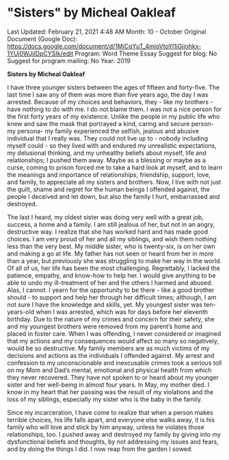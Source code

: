 # "Sisters" by Micheal Oakleaf

Last Updated: February 21, 2021 4:48 AM
Month: 10 - October
Original Document (Google Doc): https://docs.google.com/document/d/1MiCqYuT_4mjoVtoYl1iGjiohkx-1YUj0WJjIDpCYSIk/edit
Program: Word Theme Essay
Suggest for blog: No
Suggest for program mailing: No
Year: 2019

**Sisters by Micheal Oakleaf**

I have three younger sisters between the ages of fifteen and forty-five. The last time I saw any of them was more than five years ago, the day I was arrested. Because of my choices and behaviors, they - like my brothers - have nothing to do with me. I do not blame them. I was not a nice person for the first forty years of my existence. Unlike the people in my public life who knew and saw the mask that portrayed a kind, caring and secure person- my persona- my family experienced the selfish, jealous and abusive individual that I really was. They could not live up to - nobody including myself could - so they lived with and endured my unrealistic expectations, my delusional thinking, and my unhealthy beliefs about myself, life and relationships; I pushed them away. Maybe as a blessing or maybe as a curse, coming to prison forced me to take a hard look at myself, and to learn the meanings and importance of relationships, friendship, support, love, and family, to appreciate all my sisters and brothers. Now, I live with not just the guilt, shame and regret for the human beings I offended against, the people I deceived and let down, but also the family I hurt, embarrassed and destroyed.

The last I heard, my oldest sister was doing very well with a great job, success, a home and a family. I am still jealous of her, but not in an angry, destructive way. I realize that she has worked hard and has made good choices. I am very proud of her and all my siblings, and wish them nothing less than the very best. My middle sister, who is twenty-six, is on her own and making a go at life. My father has not seen or heard from her in more than a year, but previously she was struggling to make her way in the world. Of all of us, her life has been the most challenging. Regrettably, I lacked the patience, empathy, and know-how to help her. I would give anything to be able to undo my ill-treatment of her and the others I harmed and abused. Alas, I cannot. I yearn for the opportunity to be there - like a good brother should - to support and help her through her difficult times; although, I am not sure I have the knowledge and skills, yet. My youngest sister was ten-years-old when I was arrested, which was for days before her eleventh birthday. Due to the nature of my crimes and concern for their safety, she and my youngest brothers were removed from my parent’s home and placed in foster care. When I was offending, I never considered or imagined that my actions and my consequences would affect so many so negatively, would be so destructive. My family members are as much victims of my decisions and actions as the individuals I offended against. My arrest and confession to my unconscionable and inexcusable crimes took a serious toll on my Mom and Dad’s mental, emotional and physical health from which they never recovered. They have not spoken to or heard about my younger sister and her well-being in almost four years. In May, my mother died. I know in my heart that her passing was the result of my violations and the loss of my siblings, especially my sister who is the baby in the family.

Since my incarceration, I have come to realize that when a person makes terrible choices, his life falls apart, and everyone else walks away, it is his family who will love and stick by him anyway, unless he violates those relationships, too. I pushed away and destroyed my family by giving into my dysfunctional beliefs and thoughts, by not addressing my issues and fears, and by doing the things I did. I now reap from the garden I sowed.